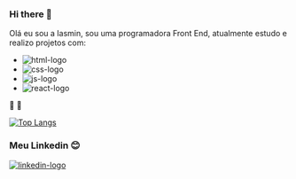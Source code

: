 ### Hi there 👋

Olá eu sou a Iasmin, sou uma programadora Front End, atualmente estudo e realizo projetos com:
<br>
- <img src="https://img.shields.io/badge/HTML5-E34F26?style=for-the-badge&logo=html5&logoColor=white" alt="html-logo">
- <img src="https://img.shields.io/badge/CSS3-1572B6?style=for-the-badge&logo=css3&logoColor=white" alt="css-logo">
- <img src="https://img.shields.io/badge/JavaScript-323330?style=for-the-badge&logo=javascript&logoColor=F7DF1E" alt="js-logo">
- <img src="https://img.shields.io/badge/React-20232A?style=for-the-badge&logo=react&logoColor=61DAFB" alt="react-logo">
 :rocket: :rocket:
 
 [![Top Langs](https://github-readme-stats.vercel.app/api/top-langs/?username=iasmin-meneses)](https://github.com/anuraghazra/github-readme-stats)
 
### Meu Linkedin :blush: 
<a href="https://www.linkedin.com/in/iasmin-meneses-130158201/"> <img src ="https://img.shields.io/badge/LinkedIn-0077B5?style=for-the-badge&logo=linkedin&logoColor=white" alt="linkedin-logo"> </a>
